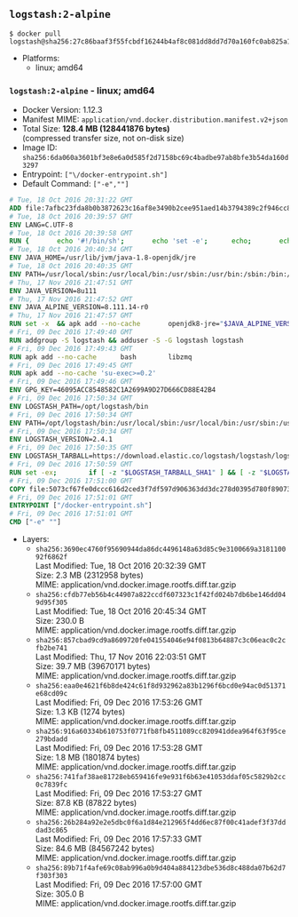 ## `logstash:2-alpine`

```console
$ docker pull logstash@sha256:27c86baaf3f55fcbdf16244b4af8c081dd8dd7d70a160fc0ab825a1e89c12348
```

-	Platforms:
	-	linux; amd64

### `logstash:2-alpine` - linux; amd64

-	Docker Version: 1.12.3
-	Manifest MIME: `application/vnd.docker.distribution.manifest.v2+json`
-	Total Size: **128.4 MB (128441876 bytes)**  
	(compressed transfer size, not on-disk size)
-	Image ID: `sha256:6da060a3601bf3e8e6a0d585f2d7158bc69c4badbe97ab8bfe3b54da160d3297`
-	Entrypoint: `["\/docker-entrypoint.sh"]`
-	Default Command: `["-e",""]`

```dockerfile
# Tue, 18 Oct 2016 20:31:22 GMT
ADD file:7afbc23fda8b0b3872623c16af8e3490b2cee951aed14b3794389c2f946cc8c7 in / 
# Tue, 18 Oct 2016 20:39:57 GMT
ENV LANG=C.UTF-8
# Tue, 18 Oct 2016 20:39:58 GMT
RUN { 		echo '#!/bin/sh'; 		echo 'set -e'; 		echo; 		echo 'dirname "$(dirname "$(readlink -f "$(which javac || which java)")")"'; 	} > /usr/local/bin/docker-java-home 	&& chmod +x /usr/local/bin/docker-java-home
# Tue, 18 Oct 2016 20:40:34 GMT
ENV JAVA_HOME=/usr/lib/jvm/java-1.8-openjdk/jre
# Tue, 18 Oct 2016 20:40:35 GMT
ENV PATH=/usr/local/sbin:/usr/local/bin:/usr/sbin:/usr/bin:/sbin:/bin:/usr/lib/jvm/java-1.8-openjdk/jre/bin:/usr/lib/jvm/java-1.8-openjdk/bin
# Thu, 17 Nov 2016 21:47:51 GMT
ENV JAVA_VERSION=8u111
# Thu, 17 Nov 2016 21:47:52 GMT
ENV JAVA_ALPINE_VERSION=8.111.14-r0
# Thu, 17 Nov 2016 21:47:57 GMT
RUN set -x 	&& apk add --no-cache 		openjdk8-jre="$JAVA_ALPINE_VERSION" 	&& [ "$JAVA_HOME" = "$(docker-java-home)" ]
# Fri, 09 Dec 2016 17:49:40 GMT
RUN addgroup -S logstash && adduser -S -G logstash logstash
# Fri, 09 Dec 2016 17:49:43 GMT
RUN apk add --no-cache 		bash 		libzmq
# Fri, 09 Dec 2016 17:49:45 GMT
RUN apk add --no-cache 'su-exec>=0.2'
# Fri, 09 Dec 2016 17:49:46 GMT
ENV GPG_KEY=46095ACC8548582C1A2699A9D27D666CD88E42B4
# Fri, 09 Dec 2016 17:50:34 GMT
ENV LOGSTASH_PATH=/opt/logstash/bin
# Fri, 09 Dec 2016 17:50:34 GMT
ENV PATH=/opt/logstash/bin:/usr/local/sbin:/usr/local/bin:/usr/sbin:/usr/bin:/sbin:/bin:/usr/lib/jvm/java-1.8-openjdk/jre/bin:/usr/lib/jvm/java-1.8-openjdk/bin
# Fri, 09 Dec 2016 17:50:34 GMT
ENV LOGSTASH_VERSION=2.4.1
# Fri, 09 Dec 2016 17:50:35 GMT
ENV LOGSTASH_TARBALL=https://download.elastic.co/logstash/logstash/logstash-2.4.1.tar.gz LOGSTASH_TARBALL_ASC= LOGSTASH_TARBALL_SHA1=5ee4f3fa0ad4b182b3f00b4181a20c4e31a907b4
# Fri, 09 Dec 2016 17:50:59 GMT
RUN set -ex; 		if [ -z "$LOGSTASH_TARBALL_SHA1" ] && [ -z "$LOGSTASH_TARBALL_ASC" ]; then 		echo >&2 'error: have neither a SHA1 _or_ a signature file -- cannot verify download!'; 		exit 1; 	fi; 		apk add --no-cache --virtual .fetch-deps 		ca-certificates 		gnupg 		openssl 		tar 	; 		wget -O logstash.tar.gz "$LOGSTASH_TARBALL"; 		if [ "$LOGSTASH_TARBALL_SHA1" ]; then 		echo "$LOGSTASH_TARBALL_SHA1 *logstash.tar.gz" | sha1sum -c -; 	fi; 		if [ "$LOGSTASH_TARBALL_ASC" ]; then 		wget -O logstash.tar.gz.asc "$LOGSTASH_TARBALL_ASC"; 		export GNUPGHOME="$(mktemp -d)"; 		gpg --keyserver ha.pool.sks-keyservers.net --recv-keys "$GPG_KEY"; 		gpg --batch --verify logstash.tar.gz.asc logstash.tar.gz; 		rm -r "$GNUPGHOME" logstash.tar.gz.asc; 	fi; 		dir="$(dirname "$LOGSTASH_PATH")"; 		mkdir -p "$dir"; 	tar -xf logstash.tar.gz --strip-components=1 -C "$dir"; 	rm logstash.tar.gz; 		apk del .fetch-deps; 		export LS_SETTINGS_DIR="$dir/config"; 	if [ -f "$LS_SETTINGS_DIR/log4j2.properties" ]; then 		cp "$LS_SETTINGS_DIR/log4j2.properties" "$LS_SETTINGS_DIR/log4j2.properties.dist"; 		truncate -s 0 "$LS_SETTINGS_DIR/log4j2.properties"; 	fi; 		for userDir in 		"$dir/config" 		"$dir/data" 	; do 		if [ -d "$userDir" ]; then 			chown -R logstash:logstash "$userDir"; 		fi; 	done; 		logstash --version
# Fri, 09 Dec 2016 17:51:00 GMT
COPY file:5073cf67fe0dccc616d2ced3f7df597d906363dd3dc278d0395d780f89073ce8 in / 
# Fri, 09 Dec 2016 17:51:01 GMT
ENTRYPOINT ["/docker-entrypoint.sh"]
# Fri, 09 Dec 2016 17:51:01 GMT
CMD ["-e" ""]
```

-	Layers:
	-	`sha256:3690ec4760f95690944da86dc4496148a63d85c9e3100669a318110092f6862f`  
		Last Modified: Tue, 18 Oct 2016 20:32:39 GMT  
		Size: 2.3 MB (2312958 bytes)  
		MIME: application/vnd.docker.image.rootfs.diff.tar.gzip
	-	`sha256:cfdb77eb56b4c44907a822ccdf607323c1f42fd024b7db6be146dd049d95f305`  
		Last Modified: Tue, 18 Oct 2016 20:45:34 GMT  
		Size: 230.0 B  
		MIME: application/vnd.docker.image.rootfs.diff.tar.gzip
	-	`sha256:857cbad9cd9a8609720fe041554046e94f0813b64887c3c06eac0c2cfb2be741`  
		Last Modified: Thu, 17 Nov 2016 22:03:51 GMT  
		Size: 39.7 MB (39670171 bytes)  
		MIME: application/vnd.docker.image.rootfs.diff.tar.gzip
	-	`sha256:eaa0e4621f6b8de424c61f8d932962a83b1296f6bcd0e94ac0d51371e68cd09c`  
		Last Modified: Fri, 09 Dec 2016 17:53:26 GMT  
		Size: 1.3 KB (1274 bytes)  
		MIME: application/vnd.docker.image.rootfs.diff.tar.gzip
	-	`sha256:916a60334b610753f0771fb8fb4511089cc820941ddea964f63f95ce279bdadd`  
		Last Modified: Fri, 09 Dec 2016 17:53:28 GMT  
		Size: 1.8 MB (1801874 bytes)  
		MIME: application/vnd.docker.image.rootfs.diff.tar.gzip
	-	`sha256:741faf38ae81728eb659416fe9e931f6b63e41053ddaf05c5829b2cc0c7839fc`  
		Last Modified: Fri, 09 Dec 2016 17:53:27 GMT  
		Size: 87.8 KB (87822 bytes)  
		MIME: application/vnd.docker.image.rootfs.diff.tar.gzip
	-	`sha256:26b284a92e2e5dbc0f6a1d84e212965f4dd6ec87f00c41adef3f37dddad3c865`  
		Last Modified: Fri, 09 Dec 2016 17:57:33 GMT  
		Size: 84.6 MB (84567242 bytes)  
		MIME: application/vnd.docker.image.rootfs.diff.tar.gzip
	-	`sha256:89b71f4afe69c08ab996a0b9d404a884123dbe536d8c488da07b62d7f303f303`  
		Last Modified: Fri, 09 Dec 2016 17:57:00 GMT  
		Size: 305.0 B  
		MIME: application/vnd.docker.image.rootfs.diff.tar.gzip

